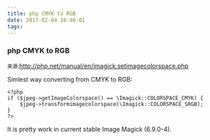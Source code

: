 ```yaml
---
title: php CMYK to RGB
date: 2017-02-04 16:46:01
tags:
---
```

### php CMYK to RGB

`来源`:http://php.net/manual/en/imagick.setimagecolorspace.php

Simlest way converting from CMYK to RGB:
```
<?php
if ($jpeg->getImageColorspace() == \Imagick::COLORSPACE_CMYK) {
    $jpeg->transformimagecolorspace(\Imagick::COLORSPACE_SRGB);
}
?>
```
It is pretty work in current stable Image Magick (6.9.0-4).
